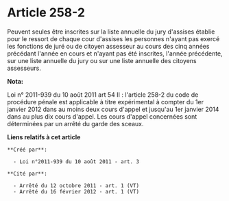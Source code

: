 # Article 258-2

Peuvent seules être inscrites sur la liste annuelle du jury d'assises établie pour le ressort de chaque cour d'assises les
personnes n'ayant pas exercé les fonctions de juré ou de citoyen assesseur au cours des cinq années précédant l'année en
cours et n'ayant pas été inscrites, l'année précédente, sur une liste annuelle du jury ou sur une liste annuelle des citoyens
assesseurs.

**Nota:**

Loi n° 2011-939 du 10 août 2011 art 54 II : l'article 258-2 du code de procédure pénale est applicable à titre expérimental à
compter du 1er janvier 2012 dans au moins deux cours d'appel et jusqu'au 1er janvier 2014 dans au plus dix cours d'appel. Les
cours d'appel concernées sont déterminées par un arrêté du garde des sceaux.

**Liens relatifs à cet article**

	**Créé par**:

	  - Loi n°2011-939 du 10 août 2011 - art. 3

	**Cité par**:

	  - Arrêté du 12 octobre 2011 - art. 1 (VT)
	  - Arrêté du 16 février 2012 - art. 1 (VT)
